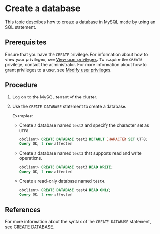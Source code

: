 # Create a database

This topic describes how to create a database in MySQL mode by using an SQL statement.

## Prerequisites

Ensure that you have the `CREATE` privilege. For information about how to view your privileges, see [View user privileges](../../../../../6.manage/5.security-and-permissions/3.access-control/2.user-and-permission/2.permission-of-mysql-mode/4.view-user-permissions-of-mysql-mode.md). To acquire the `CREATE` privilege, contact the administrator. For more information about how to grant privileges to a user, see [Modify user privileges](../../../../../6.manage/5.security-and-permissions/3.access-control/2.user-and-permission/2.permission-of-mysql-mode/5.modify-user-permissions-of-mysql-mode.md).

## Procedure

1. Log on to the MySQL tenant of the cluster.

2. Use the `CREATE DATABASE` statement to create a database.

   Examples:

   * Create a database named `test2` and specify the character set as `UTF8`.

      ```sql
      obclient> CREATE DATABASE test2 DEFAULT CHARACTER SET UTF8;
      Query OK, 1 row affected
      ```

   * Create a database named `test3` that supports read and write operations.

      ```sql
      obclient> CREATE DATABASE test3 READ WRITE;
      Query OK, 1 row affected
      ```

   * Create a read-only database named `test4`.

      ```sql
      obclient> CREATE DATABASE test4 READ ONLY;
      Query OK, 1 row affected
      ```

## References

For more information about the syntax of the `CREATE DATABASE` statement, see [CREATE DATABASE](../../../../4.development-reference/1.sql-syntax/2.common-tenant-of-mysql-mode/6.sql-statement-of-mysql-mode/21.create-database-of-mysql-mode.md).

